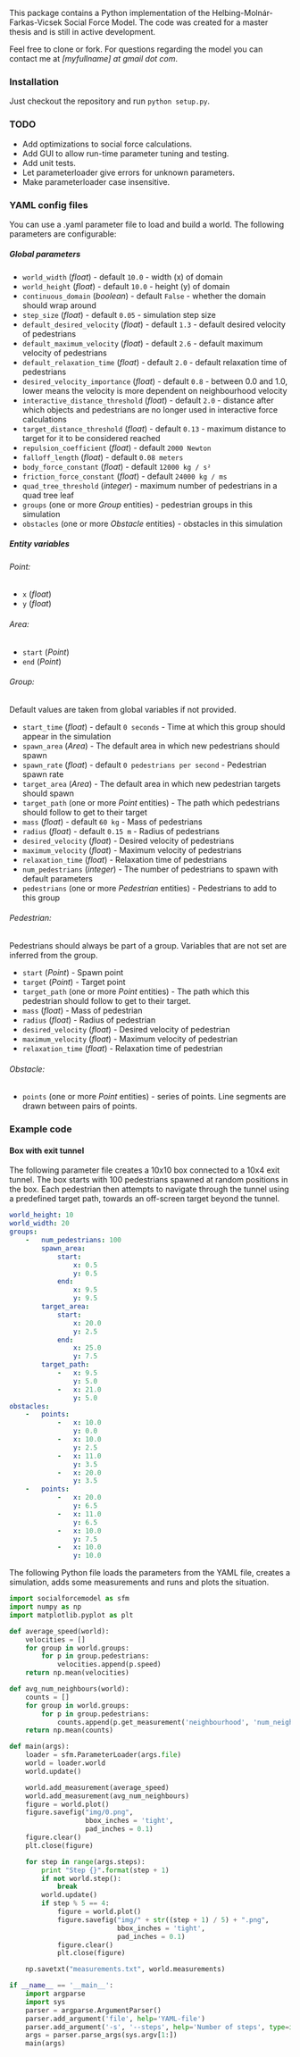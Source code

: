 This package contains a Python implementation of the Helbing-Molnár-Farkas-Vicsek Social Force Model. The code was created for a master thesis and is still in active development.

Feel free to clone or fork. For questions regarding the model you can contact me at *[myfullname] at gmail dot com*.

### Installation

Just checkout the repository and run `python setup.py`.

### TODO

- Add optimizations to social force calculations.
- Add GUI to allow run-time parameter tuning and testing.
- Add unit tests.
- Let parameterloader give errors for unknown parameters.
- Make parameterloader case insensitive.

### YAML config files

You can use a .yaml parameter file to load and build a world. The following parameters are configurable:

##### Global parameters

* `world_width` (*float*) - default `10.0` - width (x) of domain
* `world_height` (*float*) - default `10.0` - height (y) of domain
* `continuous_domain` (*boolean*) - default `False` - whether the domain should wrap around
* `step_size` (*float*) - default `0.05` - simulation step size
* `default_desired_velocity` (*float*) - default `1.3` - default desired velocity of pedestrians
* `default_maximum_velocity` (*float*) - default `2.6` - default maximum velocity of pedestrians
* `default_relaxation_time` (*float*) - default `2.0` - default relaxation time of pedestrians
* `desired_velocity_importance` (*float*) - default `0.8` - between 0.0 and 1.0, lower means the velocity is more dependent on neighbourhood velocity
* `interactive_distance_threshold` (*float*) - default `2.0` - distance after which objects and pedestrians are no longer used in interactive force calculations
* `target_distance_threshold` (*float*) - default `0.13` - maximum distance to target for it to be considered reached
* `repulsion_coefficient` (*float*) - default `2000 Newton`
* `falloff_length` (*float*) - default `0.08 meters`
* `body_force_constant` (*float*) - default `12000 kg / s²`
* `friction_force_constant` (*float*) - default `24000 kg / ms`
* `quad_tree_threshold` (*integer*) - maximum number of pedestrians in a quad tree leaf
* `groups` (one or more *Group* entities) - pedestrian groups in this simulation
* `obstacles` (one or more *Obstacle* entities) - obstacles in this simulation

##### Entity variables

###### Point:
* `x` (*float*)
* `y` (*float*)

###### Area:
* `start` (*Point*)
* `end` (*Point*)
    
###### Group:
Default values are taken from global variables if not provided.
* `start_time` (*float*) - default `0 seconds` - Time at which this group should appear in the simulation
* `spawn_area` (*Area*) - The default area in which new pedestrians should spawn
* `spawn_rate` (*float*) - default `0 pedestrians per second` - Pedestrian spawn rate
* `target_area` (*Area*) - The default area in which new pedestrian targets should spawn
* `target_path` (one or more *Point* entities) - The path which pedestrians should follow to get to their target
* `mass` (*float*) - default `60 kg` - Mass of pedestrians
* `radius` (*float*) - default `0.15 m` - Radius of pedestrians
* `desired_velocity` (*float*) - Desired velocity of pedestrians
* `maximum_velocity` (*float*) - Maximum velocity of pedestrians
* `relaxation_time` (*float*) - Relaxation time of pedestrians
* `num_pedestrians` (*integer*) - The number of pedestrians to spawn with default parameters
* `pedestrians` (one or more *Pedestrian* entities) - Pedestrians to add to this group

###### Pedestrian:
Pedestrians should always be part of a group. Variables that are not set are inferred from the group.
* `start` (*Point*) - Spawn point
* `target` (*Point*) - Target point
* `target_path` (one or more *Point* entities) - The path which this pedestrian should follow to get to their target.
* `mass` (*float*) - Mass of pedestrian
* `radius` (*float*) - Radius of pedestrian
* `desired_velocity` (*float*) - Desired velocity of pedestrian
* `maximum_velocity` (*float*) - Maximum velocity of pedestrian
* `relaxation_time` (*float*) - Relaxation time of pedestrian

###### Obstacle:
* `points` (one or more *Point* entities) - series of points. Line segments are drawn between pairs of points.

### Example code

#### Box with exit tunnel
The following parameter file creates a 10x10 box connected to a 10x4 exit tunnel. The box starts with 100 pedestrians spawned at random positions in the box. Each pedestrian then attempts to navigate through the tunnel using a predefined target path, towards an off-screen target beyond the tunnel.

```yaml
world_height: 10
world_width: 20
groups:
    -   num_pedestrians: 100
        spawn_area:
            start:
                x: 0.5
                y: 0.5
            end:
                x: 9.5
                y: 9.5
        target_area:
            start:
                x: 20.0
                y: 2.5
            end:
                x: 25.0
                y: 7.5
        target_path:
            -   x: 9.5
                y: 5.0
            -   x: 21.0
                y: 5.0
obstacles:
    -   points:
            -   x: 10.0
                y: 0.0
            -   x: 10.0
                y: 2.5
            -   x: 11.0
                y: 3.5
            -   x: 20.0
                y: 3.5
    -   points:
            -   x: 20.0
                y: 6.5
            -   x: 11.0
                y: 6.5
            -   x: 10.0
                y: 7.5
            -   x: 10.0
                y: 10.0
```

The following Python file loads the parameters from the YAML file, creates a simulation, adds some measurements and runs and plots the situation.

```python
import socialforcemodel as sfm
import numpy as np
import matplotlib.pyplot as plt

def average_speed(world):
    velocities = []
    for group in world.groups:
        for p in group.pedestrians:
            velocities.append(p.speed)
    return np.mean(velocities)

def avg_num_neighbours(world):
    counts = []
    for group in world.groups:
        for p in group.pedestrians:
            counts.append(p.get_measurement('neighbourhood', 'num_neighbours'))
    return np.mean(counts)

def main(args):
    loader = sfm.ParameterLoader(args.file)
    world = loader.world
    world.update()

    world.add_measurement(average_speed)
    world.add_measurement(avg_num_neighbours)
    figure = world.plot()
    figure.savefig("img/0.png",
                   bbox_inches = 'tight',
                   pad_inches = 0.1)
    figure.clear()
    plt.close(figure)

    for step in range(args.steps):
        print "Step {}".format(step + 1)
        if not world.step():
            break
        world.update()
        if step % 5 == 4:
            figure = world.plot()
            figure.savefig("img/" + str((step + 1) / 5) + ".png",
                           bbox_inches = 'tight',
                           pad_inches = 0.1)
            figure.clear()
            plt.close(figure)

    np.savetxt("measurements.txt", world.measurements)

if __name__ == '__main__':
    import argparse
    import sys
    parser = argparse.ArgumentParser()
    parser.add_argument('file', help='YAML-file')
    parser.add_argument('-s', '--steps', help='Number of steps', type=int, default=500)
    args = parser.parse_args(sys.argv[1:])
    main(args)
```
